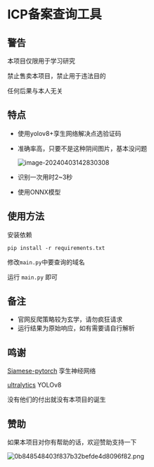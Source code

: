 # ICP备案查询工具

## 警告

本项目仅限用于学习研究

禁止售卖本项目，禁止用于违法目的

任何后果与本人无关

## 特点

- 使用yolov8+孪生网络解决点选验证码

- 准确率高，只要不是这种阴间图片，基本没问题

  ![image-20240403142830308](https://s21.ax1x.com/2024/04/03/pFH4pKU.png)

- 识别一次用时2~3秒

- 使用ONNX模型

## 使用方法

安装依赖

```shell
pip install -r requirements.txt
```

修改`main.py`中要查询的域名

运行 `main.py` 即可

## 备注

- 官网反爬策略较为玄学，请勿疯狂请求
- 运行结果为原始响应，如有需要请自行解析

## 鸣谢

[Siamese-pytorch](https://github.com/bubbliiiing/Siamese-pytorch) 孪生神经网络

[ultralytics](https://github.com/ultralytics/ultralytics) YOLOv8

没有他们的付出就没有本项目的诞生

## 赞助
如果本项目对你有帮助的话，欢迎赞助支持一下

![0b848548403f837b32befde4d8096f82.png](https://i3.mjj.rip/2024/06/17/0b848548403f837b32befde4d8096f82.png)
